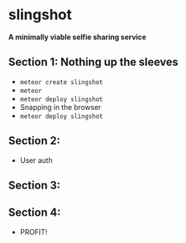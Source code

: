 slingshot
=========

**A minimally viable selfie sharing service**

## Section 1: Nothing up the sleeves
- `meteor create slingshot`
- `meteor`
- `meteor deploy slingshot`
- Snapping in the browser
- `meteor deploy slingshot`

## Section 2: 
- User auth

## Section 3: 


## Section 4: 
- PROFIT!
